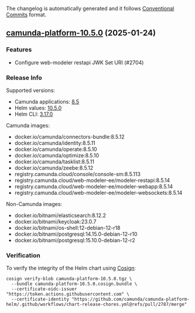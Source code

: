 The changelog is automatically generated and it follows [Conventional Commits](https://www.conventionalcommits.org/en/v1.0.0/) format.

## [camunda-platform-10.5.0](https://github.com/camunda/camunda-platform-helm/releases/tag/camunda-platform-10.5.0) (2025-01-24)

### Features

- Configure web-modeler restapi JWK Set URI (#2704)

<!-- generated by git-cliff -->
### Release Info

Supported versions:

- Camunda applications: [8.5](https://github.com/camunda/camunda-platform/releases?q=tag%3A8.5&expanded=true)
- Helm values: [10.5.0](https://artifacthub.io/packages/helm/camunda/camunda-platform/10.5.0#parameters)
- Helm CLI: [3.17.0](https://github.com/helm/helm/releases/tag/v3.17.0)

Camunda images:

- docker.io/camunda/connectors-bundle:8.5.12
- docker.io/camunda/identity:8.5.11
- docker.io/camunda/operate:8.5.10
- docker.io/camunda/optimize:8.5.10
- docker.io/camunda/tasklist:8.5.11
- docker.io/camunda/zeebe:8.5.12
- registry.camunda.cloud/console/console-sm:8.5.113
- registry.camunda.cloud/web-modeler-ee/modeler-restapi:8.5.14
- registry.camunda.cloud/web-modeler-ee/modeler-webapp:8.5.14
- registry.camunda.cloud/web-modeler-ee/modeler-websockets:8.5.14

Non-Camunda images:

- docker.io/bitnami/elasticsearch:8.12.2
- docker.io/bitnami/keycloak:23.0.7
- docker.io/bitnami/os-shell:12-debian-12-r18
- docker.io/bitnami/postgresql:14.15.0-debian-12-r10
- docker.io/bitnami/postgresql:15.10.0-debian-12-r2

### Verification

To verify the integrity of the Helm chart using [Cosign](https://docs.sigstore.dev/signing/quickstart/):

```shell
cosign verify-blob camunda-platform-10.5.0.tgz \
  --bundle camunda-platform-10.5.0.cosign.bundle \
  --certificate-oidc-issuer "https://token.actions.githubusercontent.com" \
  --certificate-identity "https://github.com/camunda/camunda-platform-helm/.github/workflows/chart-release-chores.yml@refs/pull/2787/merge"
```
